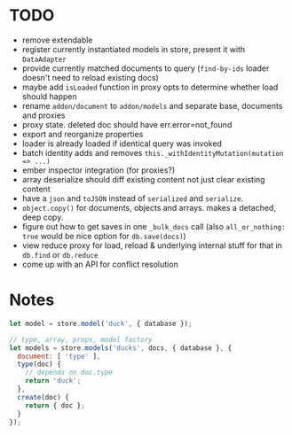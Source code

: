 # TODO

* remove extendable
* register currently instantiated models in store, present it with `DataAdapter`
* provide currently matched documents to query (`find-by-ids` loader doesn't need to reload existing docs)
* maybe add `isLoaded` function in proxy opts to determine whether load should happen
* rename `addon/document` to `addon/models` and separate base, documents and proxies
* proxy state. deleted doc should have err.error=not_found
* export and reorganize properties
* loader is already loaded if identical query was invoked
* batch identity adds and removes `this._withIdentityMutation(mutation => ...)`
* ember inspector integration (for proxies?)
* array deserialize should diff existing content not just clear existing content
* have a `json` and `toJSON` instead of `serialized` and `serialize`.
* `object.copy()` for documents, objects and arrays. makes a detached, deep copy.
* figure out how to get saves in one `_bulk_docs` call (also `all_or_nothing: true` would be nice option for `db.save(docs)`)
* view reduce proxy for load, reload & underlying internal stuff for that in `db.find` or `db.reduce`
* come up with an API for conflict resolution

# Notes

``` javascript
let model = store.model('duck', { database });

// type, array, props, model factory
let models = store.models('ducks', docs, { database }, {
  document: [ 'type' ],
  type(doc) {
    // depends on doc.type
    return 'duck';
  },
  create(doc) {
    return { doc };
  }
});
```
